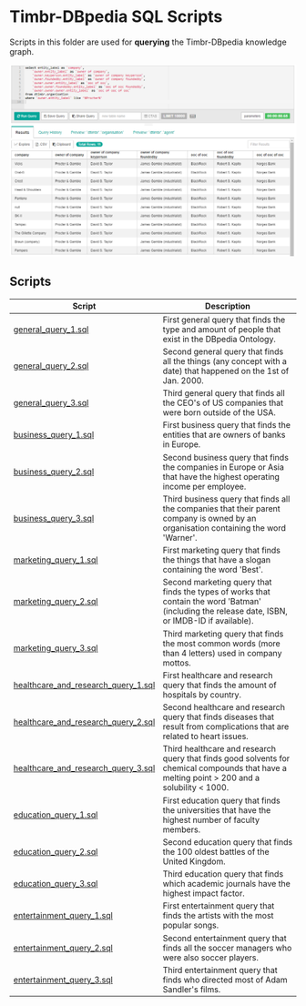 # Timbr-DBpedia SQL Scripts
Scripts in this folder are used for **querying** the Timbr-DBpedia knowledge graph.

![DBpedia_Semantic_SQL](../DBpedia_Semantic_SQL.png)

## Scripts

| Script              | Description |
| ------------------- | ----------- |
| [general_query_1.sql](./general_query_1.sql) | First general query that finds the type and amount of people that exist in the DBpedia Ontology. |
| [general_query_2.sql](./general_query_2.sql) | Second general query that finds all the things (any concept with a date) that happened on the 1st of Jan. 2000. |
| [general_query_3.sql](./general_query_3.sql) | Third general query that finds all the CEO's of US companies that were born outside of the USA. |
| [business_query_1.sql](./business_query_1.sql) | First business query that finds the entities that are owners of banks in Europe. |
| [business_query_2.sql](./business_query_2.sql) | Second business query that finds the companies in Europe or Asia that have the highest operating income per employee. |
| [business_query_3.sql](./business_query_3.sql) | Third business query that finds all the companies that their parent company is owned by an organisation containing the word 'Warner'. |
| [marketing_query_1.sql](./marketing_query_1.sql) | First marketing query that finds the things that have a slogan containing the word 'Best'. |
| [marketing_query_2.sql](./marketing_query_2.sql) | Second marketing query that finds the types of works that contain the word 'Batman' (including the release date, ISBN, or IMDB-ID if available). |
| [marketing_query_3.sql](./marketing_query_3.sql) | Third marketing query that finds the most common words (more than 4 letters) used in company mottos. |
| [healthcare_and_research_query_1.sql](./healthcare_and_research_query_1.sql) | First healthcare and research query that finds the amount of hospitals by country. |
| [healthcare_and_research_query_2.sql](./healthcare_and_research_query_2.sql) | Second healthcare and research query that finds diseases that result from complications that are related to heart issues. |
| [healthcare_and_research_query_3.sql](./healthcare_and_research_query_3.sql) | Third healthcare and research query that finds good solvents for chemical compounds that have a melting point > 200 and a solubility < 1000. |
| [education_query_1.sql](./education_query_1.sql) | First education query that finds the universities that have the highest number of faculty members. |
| [education_query_2.sql](./education_query_2.sql) | Second education query that finds the 100 oldest battles of the United Kingdom. |
| [education_query_3.sql](./education_query_3.sql) | Third education query that finds which academic journals have the highest impact factor. |
| [entertainment_query_1.sql](./entertainment_query_1.sql) | First entertainment query that finds the artists with the most popular songs. |
| [entertainment_query_2.sql](./entertainment_query_2.sql) | Second entertainment query that finds all the soccer managers who were also soccer players. |
| [entertainment_query_3.sql](./entertainment_query_3.sql) | Third entertainment query that finds who directed most of Adam Sandler's films. |
